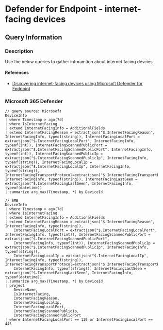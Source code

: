 # Defender for Endpoint - internet-facing devices

## Query Information

### Description

Use the below queries to gather inforamtion about internet facing devcies

#### References

- [Discovering internet-facing devices using Microsoft Defender for Endpoint](https://techcommunity.microsoft.com/t5/microsoft-defender-for-endpoint/discovering-internet-facing-devices-using-microsoft-defender-for/ba-p/3778975)

### Microsoft 365 Defender

```kql
// query source: Microsoft
DeviceInfo 
| where Timestamp > ago(7d) 
| where IsInternetFacing 
| extend InternetFacingInfo = AdditionalFields 
| extend InternetFacingReason = extractjson("$.InternetFacingReason", InternetFacingInfo, typeof(string)), InternetFacingLocalPort = extractjson("$.InternetFacingLocalPort", InternetFacingInfo, typeof(int)), InternetFacingScannedPublicPort = extractjson("$.InternetFacingScannedPublicPort", InternetFacingInfo, typeof(int)), InternetFacingScannedPublicIp = extractjson("$.InternetFacingScannedPublicIp", InternetFacingInfo, typeof(string)), InternetFacingLocalIp = extractjson("$.InternetFacingLocalIp", InternetFacingInfo, typeof(string)), InternetFacingTransportProtocol=extractjson("$.InternetFacingTransportProtocol", InternetFacingInfo, typeof(string)), InternetFacingLastSeen = extractjson("$.InternetFacingLastSeen", InternetFacingInfo, typeof(datetime)) 
| summarize arg_max(Timestamp, *) by DeviceId
```

```kql
// SMB
DeviceInfo 
| where Timestamp > ago(7d) 
| where IsInternetFacing 
| extend InternetFacingInfo = AdditionalFields 
| extend InternetFacingReason = extractjson("$.InternetFacingReason", InternetFacingInfo, typeof(string)),
    InternetFacingLocalPort = extractjson("$.InternetFacingLocalPort", InternetFacingInfo, typeof(int)), InternetFacingScannedPublicPort = extractjson("$.InternetFacingScannedPublicPort",
    InternetFacingInfo, typeof(int)), InternetFacingScannedPublicIp = extractjson("$.InternetFacingScannedPublicIp", InternetFacingInfo, typeof(string)),
    InternetFacingLocalIp = extractjson("$.InternetFacingLocalIp", InternetFacingInfo, typeof(string)), InternetFacingTransportProtocol=extractjson("$.InternetFacingTransportProtocol", 
    InternetFacingInfo, typeof(string)), InternetFacingLastSeen = extractjson("$.InternetFacingLastSeen", InternetFacingInfo, typeof(datetime)) 
| summarize arg_max(Timestamp, *) by DeviceId
| project
    DeviceName,
    IsInternetFacing,
    InternetFacingReason,
    InternetFacingLocalIp,
    InternetFacingLocalPort,
    InternetFacingScannedPublicIp,
    InternetFacingScannedPublicPort
| where InternetFacingLocalPort == 139 or InternetFacingLocalPort == 445

```
